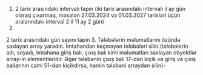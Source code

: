 1. 2 tarix arasındakı intervalı tapın (iki tarix arasındakı intervalı il ay gün olaraq çıxarmaq, məsələn 27.03.2024 və 01.03.2027 tarixləri üçün aralarındakı interval 2 il 11 ay 2 gün)
2.
2 tarix arasındakı gün sayını tapın
3. Tələbələrin məlumatlarını özündə saxlayan array yaradın. İmtahandan keçməyən tələbələri  silin.(tələbələrin adı, soyadı, imtahana giriş balı, çıxış balı kimi məlumatları saxlayan obyektlər array-in elementləridir. Əgər tələbənin çıxış balı 17-dən kiçik və giriş və  çıxış ballarının cəmi 51-dən kiçikdirsə, həmin tələbəni arraydən silin)-